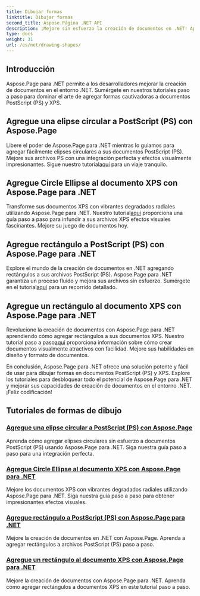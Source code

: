 ```yaml
---
title: Dibujar formas
linktitle: Dibujar formas
second_title: Aspose.Página .NET API
description: ¡Mejore sin esfuerzo la creación de documentos en .NET! Aprenda tutoriales paso a paso sobre cómo agregar círculos, elipses y rectángulos a PostScript (PS) usando Aspose.Page .NET.
type: docs
weight: 31
url: /es/net/drawing-shapes/
---
```

## Introducción

Aspose.Page para .NET permite a los desarrolladores mejorar la creación de documentos en el entorno .NET. Sumérgete en nuestros tutoriales paso a paso para dominar el arte de agregar formas cautivadoras a documentos PostScript (PS) y XPS.

## Agregue una elipse circular a PostScript (PS) con Aspose.Page
Libere el poder de Aspose.Page para .NET mientras lo guiamos para agregar fácilmente elipses circulares a sus documentos PostScript (PS). Mejore sus archivos PS con una integración perfecta y efectos visualmente impresionantes. Sigue nuestro tutorial[aquí](./add-circle-ellipse-to-postscript-ps/) para un viaje tranquilo.

## Agregue Circle Ellipse al documento XPS con Aspose.Page para .NET
 Transforme sus documentos XPS con vibrantes degradados radiales utilizando Aspose.Page para .NET. Nuestro tutorial[aquí](./add-circle-ellipse-to-xps-document/) proporciona una guía paso a paso para infundir a sus archivos XPS efectos visuales fascinantes. Mejore su juego de documentos hoy.

## Agregue rectángulo a PostScript (PS) con Aspose.Page para .NET
 Explore el mundo de la creación de documentos en .NET agregando rectángulos a sus archivos PostScript (PS). Aspose.Page para .NET garantiza un proceso fluido y mejora sus archivos sin esfuerzo. Sumérgete en el tutorial[aquí](./add-rectangle-to-postscript-ps/) para un recorrido detallado.

## Agregue un rectángulo al documento XPS con Aspose.Page para .NET
Revolucione la creación de documentos con Aspose.Page para .NET aprendiendo cómo agregar rectángulos a sus documentos XPS. Nuestro tutorial paso a paso[aquí](./add-rectangle-to-xps-document/) proporciona información sobre cómo crear documentos visualmente atractivos con facilidad. Mejore sus habilidades en diseño y formato de documentos.

En conclusión, Aspose.Page para .NET ofrece una solución potente y fácil de usar para dibujar formas en documentos PostScript (PS) y XPS. Explore los tutoriales para desbloquear todo el potencial de Aspose.Page para .NET y mejorar sus capacidades de creación de documentos en el entorno .NET. ¡Feliz codificación!
## Tutoriales de formas de dibujo
### [Agregue una elipse circular a PostScript (PS) con Aspose.Page](./add-circle-ellipse-to-postscript-ps/)
Aprenda cómo agregar elipses circulares sin esfuerzo a documentos PostScript (PS) usando Aspose.Page para .NET. Siga nuestra guía paso a paso para una integración perfecta.
### [Agregue Circle Ellipse al documento XPS con Aspose.Page para .NET](./add-circle-ellipse-to-xps-document/)
Mejore los documentos XPS con vibrantes degradados radiales utilizando Aspose.Page para .NET. Siga nuestra guía paso a paso para obtener impresionantes efectos visuales.
### [Agregue rectángulo a PostScript (PS) con Aspose.Page para .NET](./add-rectangle-to-postscript-ps/)
Mejore la creación de documentos en .NET con Aspose.Page. Aprenda a agregar rectángulos a archivos PostScript (PS) paso a paso.
### [Agregue un rectángulo al documento XPS con Aspose.Page para .NET](./add-rectangle-to-xps-document/)
Mejore la creación de documentos con Aspose.Page para .NET. Aprenda cómo agregar rectángulos a documentos XPS en este tutorial paso a paso.